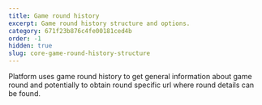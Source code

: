 ```yaml
---
title: Game round history
excerpt: Game round history structure and options.
category: 671f23b876c4fe00181ced4b
order: -1
hidden: true
slug: core-game-round-history-structure
---
```


Platform uses game round history to get general information about game round and potentially to obtain round specific url where round details can be found.  

